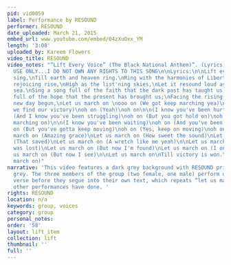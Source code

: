 ```yaml
---
pid: vid0059
label: Performance by RESOUND
performer: RESOUND
date_uploaded: March 21, 2015
embed_url: www.youtube.com/embed/04zXuOxx_YM
length: '3:08'
uploaded_by: Kareem Flowers
video_title: RESOUND
video_notes: "“Lift Every Voice” (The Black National Anthem)”. (Lyrics)\n\nFOR PROMOTIONAL
  USE ONLY...I DO NOT OWN ANY RIGHTS TO THIS SONG\n\nLyrics:\n\nLift ev'ry voice and
  sing,\nTill earth and heaven ring.\nRing with the harmonies of Liberty;\nLet our
  rejoicing rise,\nHigh as the list'ning skies,\nLet it resound loud as the rolling
  sea.\nSing a song full of the faith that the dark past has taught us,\nSing a song
  full of the hope that the present has brought us;\nFacing the rising sun of our
  new day begun,\nLet us march on \nooo on (We got keep marching yea)\noh on (Until
  we find our victory)\noh on (Yeah)\noh on\n\n(I know you've been hurting)\noh on
  (And I know you've been struggling)\noh on (But you got hold on)\noh on (Keep on
  marching on)\n\n(I know you've been waiting)\noh on (And you've been pressing on)\noh
  on (But you've gotta keep moving)\noh on (Yes, keep on moving)\noh on\n\nLet us
  march on (Amazing grace)\nLet us march on (How sweet the sound)\nLet us march on
  (That saved)\nLet us march on (A wretch like me yeah)\n\nLet us march on (I once
  was lost)\nLet us march on (But now I'm found)\nLet us march on (I once was blind)\nLet
  us march on (But now I see)\n\nLet us march on\nTill victory is won.\n(March on,
  march on)"
narrative: 'This video features a dark grey background with RESOUND printed in light
  grey. The three members of the group (two female, one male) perform only the first
  verse before they segue into their own text, which repeats “let us march on,” as
  other performances have done. '
rights: RESOUND
location: n/a
keywords: group, voices
category: group
personal_notes: 
order: '58'
layout: lift_item
collection: lift
thumbnail: ''
full: ''
---
```

